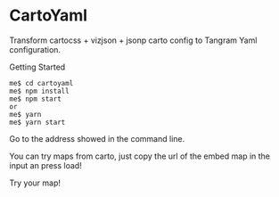 # CartoYaml

Transform cartocss + vizjson + jsonp carto config to Tangram Yaml configuration.

Getting Started

```
me$ cd cartoyaml
me$ npm install
me$ npm start
or
me$ yarn
me$ yarn start
```

Go to the address showed in the command line.

You can try maps from carto, just copy the url of the embed map in the input an press load!

Try your map!
